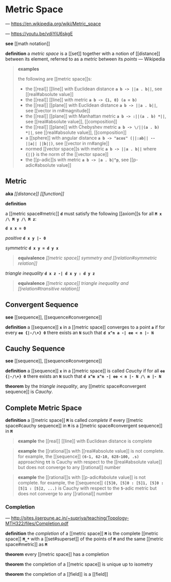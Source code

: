 # Metric Space

&mdash; <https://en.wikipedia.org/wiki/Metric_space>

&mdash; <https://youtu.be/vdjYiU6skgE>

**see** [[math notation]]

**definition** a _metric space_ is a [[set]] together with a notion of [[distance]] between its element, referred to as a _metric_ between its _points_ &mdash; Wikipedia

> **examples**
>
> the following are [[metric space]]s:
>
> - the [[real]] [[line]] with Euclidean distance **`a b -> ||a . b||`**, see [[real#absolute value]]
> - the [[real]] [[line]] with metric **`a b -> {1, 0} (a = b)`**
> - the [[real]] [[plane]] with Euclidean distance **`a b -> ||a . b||`**, see [[vector in rn#magnitude]]
> - the [[real]] [[plane]] with Manhattan metric **`a b -> :||(a . b) *||`**, see [[real#absolute value]], [[composition]]
> - the [[real]] [[plane]] with Chebyshev metric **`a b -> \/||(a . b) *||`**, see [[real#absolute value]], [[composition]]
> - a [[sphere]] with angular distance **`a b -> "acos" (||:ab|| -- ||a|| ||b||)`**, see [[vector in rn#angle]]
> - normed [[vector space]]s with metric **`a b -> ||a . b||`** where **`{||}`** is the norm of the [[vector space]]
> - the [[p-adic]]s with metric **`a b -> |a . b|^p`**, see [[p-adic#absolute value]]

## Metric

**aka** _[[distance]] [[function]]_

**definition**

a [[metric space#metric]] **`d`** must satisfy the following [[axiom]]s for all **`M x /\ M y /\ M z`**:

**`d x x = 0`**

_positive_ **`d x y |- 0`**

_symmetric_ **`d x y = d y x`**

> **equivalence** _[[metric space]] symmetry and [[relation#symmetric relation]]_

_triangle inequality_ **`d x z -| d x y : d y z`**

> **equivalence** _[[metric space]] triangle inequality and [[relation#transitive relation]]_

## Convergent Sequence

**see** [[sequence]], [[sequence#convergence]]

**definition** a [[sequence]] **`x`** in a [[metric space]] converges to a point **`a`** if for every **`ee {|-/\+} 0`** there exists an **`N`** such that **`d x^n a -| ee < n |- N`**

## Cauchy Sequence

**see** [[sequence]], [[sequence#convergence]]

**definition** a [[sequence]] **`x`** in a [[metric space]] is called _Cauchy_ if for all **`ee {|-/\+} 0`** there exists an **`N`** such that **`d x^m x^n -| ee < n |- N /\ m |- N`**

**theorem** by the _triangle inequality_, any [[metric space#convergent sequence]] is _Cauchy_.

## Complete Metric Space

**definition** a [[metric space]] **`M`** is called _complete_ if every [[metric space#cauchy sequence]] in **`M`** is a [[metric space#convergent sequence]] in **`M`**

> **example** the [[real]] [[line]] with Euclidean distance is complete

> **example** the [[rational]]s with [[real#absolute value]] is not complete. for example, the [[sequence]] **`(6-1, 62-10, 628-100, .s)`** approaching **`tt`** is Cauchy with respect to the [[real#absolute value]] but does not converge to any [[rational]] number

> **example** the [[rational]]s with [[p-adic#abolute value]] is not complete. for example, the [[sequence]] **`([5]0, [5]0 : [5]1, [5]0 : [5]1 : [5]2, ...)`** is Cauchy with respect to the **`5`**-adic metric but does not converge to any [[rational]] number

### Completion

&mdash; <http://sites.iiserpune.ac.in/~supriya/teaching/Topology-MTH322/files/Completion.pdf>

**definition** the _completion_ of a [[metric space]] **`M`** is the complete [[metric space]] **`M_*`** with a [[set#superset]] of the points of **`M`** and the same [[metric space#metric]] as **`M`**

**theorem** every [[metric space]] has a completion

**theorem** the completion of a [[metric space]] is unique up to isometry

**theorem** the completion of a [[field]] is a [[field]]
